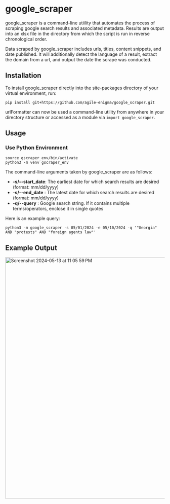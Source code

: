# google_scraper

google_scraper is a command-line utiility that automates the process of scraping google search results and associated 
metadata. Results are output into an xlsx file in the directory from which the script is run in reverse chronological order.

Data scraped by google_scraper includes urls, titles, content snippets, and date published. It will additionally
detect the language of a result, extract the domain from a url, and output the date the scrape was conducted.

## Installation

To install google_scraper directly into the site-packages directory of your virtual environment, run:

```shell
pip install git+https://github.com/agile-enigma/google_scraper.git
```

urlFormatter can now be used a command-line utility from anywhere in your directory structure or accessed 
as a module via `import google_scraper`.

## Usage
### Use Python Environment
```shell
source gscraper_env/bin/activate
python3 -m venv gscraper_env
```
The command-line arguments taken by google_scraper are as follows:
* **-s/--start_date**: The earliest date for which search results are desired (format: mm/dd/yyyy)
* **-s/--end_date**  : The latest date for which search results are desired (format: mm/dd/yyyy)
* **-q/--query**     : Google search string. If it contains multiple terms/operators, enclose it in single quotes

Here is an example query:

```shell
python3 -m google_scraper -s 05/01/2024 -e 05/10/2024 -q '"Georgia" AND "protests" AND "foreign agents law"'
```

## Example Output

<img width="762" alt="Screenshot 2024-05-13 at 11 05 59 PM" src="https://github.com/agile-enigma/google_scraper/assets/110642777/364a3894-1ecc-42a9-9adf-2d3f839ed941">
